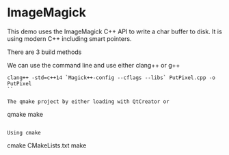 # ImageMagick

This demo uses the ImageMagick C++ API to write a char buffer to disk. It is using modern C++ including smart pointers.

There are 3 build methods

We can use the command line and use either clang++ or g++

```
clang++ -std=c++14 `Magick++-config --cflags --libs` PutPixel.cpp -o PutPixel
``

The qmake project by either loading with QtCreator or 

```
qmake
make
```

Using cmake

```
cmake CMakeLists.txt
make
```